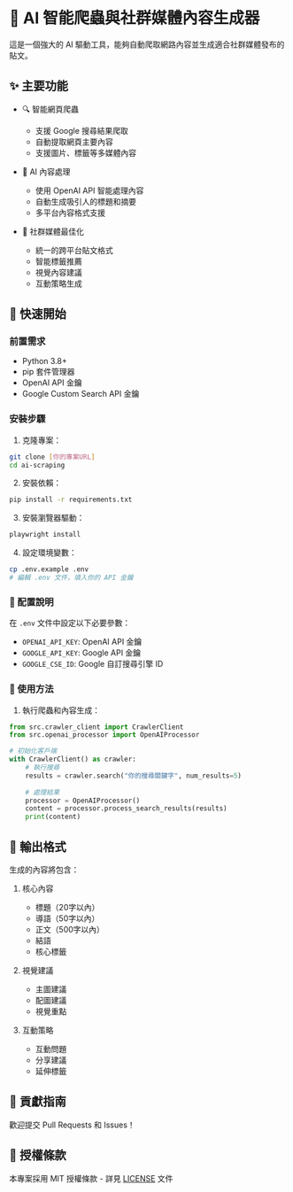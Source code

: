 # 🤖 AI 智能爬蟲與社群媒體內容生成器

這是一個強大的 AI 驅動工具，能夠自動爬取網路內容並生成適合社群媒體發布的貼文。

## ✨ 主要功能

- 🔍 智能網頁爬蟲
  - 支援 Google 搜尋結果爬取
  - 自動提取網頁主要內容
  - 支援圖片、標籤等多媒體內容

- 🎯 AI 內容處理
  - 使用 OpenAI API 智能處理內容
  - 自動生成吸引人的標題和摘要
  - 多平台內容格式支援

- 📱 社群媒體最佳化
  - 統一的跨平台貼文格式
  - 智能標籤推薦
  - 視覺內容建議
  - 互動策略生成

## 🚀 快速開始

### 前置需求

- Python 3.8+
- pip 套件管理器
- OpenAI API 金鑰
- Google Custom Search API 金鑰

### 安裝步驟

1. 克隆專案：
```bash
git clone [你的專案URL]
cd ai-scraping
```

2. 安裝依賴：
```bash
pip install -r requirements.txt
```

3. 安裝瀏覽器驅動：
```bash
playwright install
```

4. 設定環境變數：
```bash
cp .env.example .env
# 編輯 .env 文件，填入你的 API 金鑰
```

### 🔧 配置說明

在 `.env` 文件中設定以下必要參數：

- `OPENAI_API_KEY`: OpenAI API 金鑰
- `GOOGLE_API_KEY`: Google API 金鑰
- `GOOGLE_CSE_ID`: Google 自訂搜尋引擎 ID

### 📖 使用方法

1. 執行爬蟲和內容生成：
```python
from src.crawler_client import CrawlerClient
from src.openai_processor import OpenAIProcessor

# 初始化客戶端
with CrawlerClient() as crawler:
    # 執行搜尋
    results = crawler.search("你的搜尋關鍵字", num_results=5)
    
    # 處理結果
    processor = OpenAIProcessor()
    content = processor.process_search_results(results)
    print(content)
```

## 📝 輸出格式

生成的內容將包含：

1. 核心內容
   - 標題（20字以內）
   - 導語（50字以內）
   - 正文（500字以內）
   - 結語
   - 核心標籤

2. 視覺建議
   - 主圖建議
   - 配圖建議
   - 視覺重點

3. 互動策略
   - 互動問題
   - 分享建議
   - 延伸標籤

## 🤝 貢獻指南

歡迎提交 Pull Requests 和 Issues！

## 📄 授權條款

本專案採用 MIT 授權條款 - 詳見 [LICENSE](LICENSE) 文件 